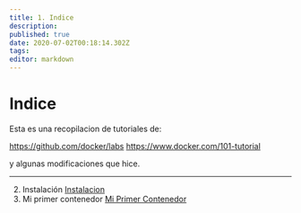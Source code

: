```yaml
---
title: 1. Indice
description: 
published: true
date: 2020-07-02T00:18:14.302Z
tags: 
editor: markdown
---
```


# Indice

Esta es una recopilacion de tutoriales de:

https://github.com/docker/labs
https://www.docker.com/101-tutorial

y algunas modificaciones que hice.



---

2. Instalación [Instalacion](/es/docker/inicial/instalacion)
3. Mi primer contenedor [Mi Primer Contenedor](/es/docker/inicial/primerContenedor)